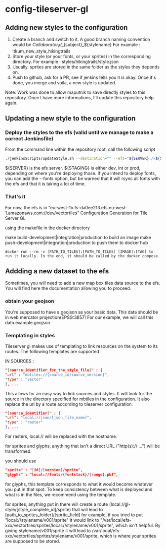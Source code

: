 # config-tileserver-gl

## Adding new styles to the configuration

1) Create a branch and switch to it. A good branch naming convention would be  ${Collaborator_id}\_${subject}\_${stylename}
  For example : ltkum_new_style_hikingtrails
2) Store your style (or your fonts, or your sprites) in the corresponding directory. 
  For example : styles/hikingtrails/style.json
3) Usually, sprites are stored in the same folder as the styles they depends on. 
4) Push to github, ask for a PR, see if jenkins tells you it is okay. Once it's done, you merge and voila, a new style is updated.

Note: Work was done to allow maputnik to save directly styles to this repository. Once I have more informations, I'll update this repository help again.

## Updating a new style to the configuration

### Deploy the styles to the efs (valid until we manage to make a correct Jenkinsfile)

From the command line within the repository root, call the following script 

```bash
./jenkinsScripts/updateStyle.sh --destination="" --efs="${SERVER}://${STAGING}/vectortiles" --mnt="/var/local/efs-${STAGING}/vectortiles"
```

${SERVER} is the efs server. ${STAGING} is either dev, int or prod, depending on where you're deploying those. 
If you intend to deploy fonts, you can add the --fonts option, but be warned that it will rsync all fonts with the efs and that it is taking a lot of time.

### That's it

For now, the efs is in "eu-west-1b.fs-da0ee213.efs.eu-west-1.amazonaws.com://dev/vectortiles"
Configuration Generation for Tile Server GL

using the makefile in the docker directory

make build-development|integration|production to build an image
make push-development|integration|production to push them to docker hub
```
docker run --rm -v [PATH_TO_TILES]:[PATH_TO_TILES] [IMAGE]:[TAG] to run it locally. In the end, it should be called by the docker compose.
```

## Addding a new dataset to the efs

Sometimes, you will need to add a new map box tiles data source to the efs. You will find here the documentation allowing you to proceed.

### obtain your geojson

You're supposed to have a geojson as your basic data. This data should be in web mercator projection(EPSG:3857) For our example, we will call this data example.geojson



### Templating in styles

Tileserver gl makes use of templating to link resources on the system to its routes. The following templates are supported : 

IN SOURCES : 
``` JSON
"[source_identifier_for_the_style_file]" : {
"url" : "mbtiles://{source_id/source_version}",
"type" : "vector"
}, ...
```
This allows for an easy way to link sources and styles. It will look for the source in the directory specified for mbtiles in the configuration. It also replace the url by a route according to tileserver configuration.

``` JSON
"[source_identifier]" : {
"url": "local://json/[json_file_name]",
"type" : "raster"
}, ...
```
For rasters, local:// will be replaced with the hostname.

for sprites and glyphs, anything that isn't a direct URL ("http(s):// ...") will be transformed. 

you should use 
```JSON
"sprite" : "[id]/[version]/sprite",
"glyphs" : "local://fonts/{fontstack}/{range}.pbf",
```
for glyphs, this template corresponds to what it would become whatever you put in that spot. To keep consistency between what is deployed and what is in the files, we recommend using the template. 

for sprites, anything put in there will create a route (local://gl-style/[style_complete_id]/sprite) that will lead to [path_to_sprites_folder]/[sprite_field]
for example, if you tried to put "local://stylename/v001/sprite" it would link to "/var/local/efs-xxx/vectortiles/sprites/local://stylename/v001/sprite", which isn't helpful. 
By giving stylename/v001/sprite it will lead to /var/local/efs-xxx/vectortiles/sprites/stylename/v001/sprite, which is where your sprites are supposed to be stored.



